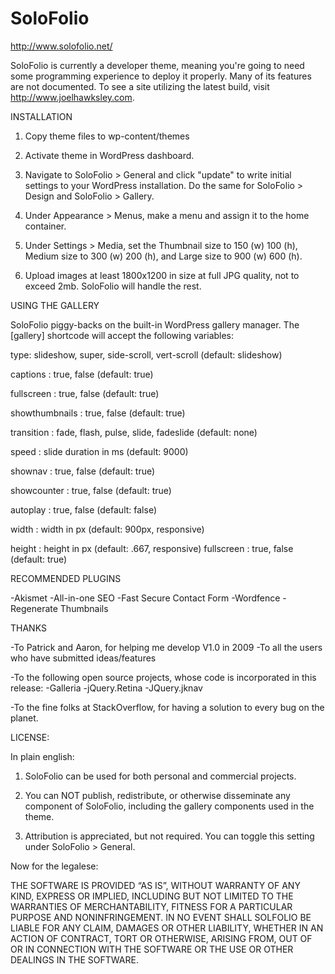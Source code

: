 SoloFolio
=========
http://www.solofolio.net/

SoloFolio is currently a developer theme, meaning you're going to need some programming experience to deploy it properly. Many of its features are not documented. To see a site utilizing the latest build, visit http://www.joelhawksley.com.

INSTALLATION

1. Copy theme files to wp-content/themes

2. Activate theme in WordPress dashboard.

3. Navigate to SoloFolio > General and click "update" to write initial settings to your WordPress installation. Do the same for SoloFolio > Design and SoloFolio > Gallery.

4. Under Appearance > Menus, make a menu and assign it to the home container.

5. Under Settings > Media, set the Thumbnail size to 150 (w) 100 (h), Medium size to 300 (w) 200 (h), and Large size to 900 (w) 600 (h).

6. Upload images at least 1800x1200 in size at full JPG quality, not to exceed 2mb. SoloFolio will handle the rest. 

USING THE GALLERY

SoloFolio piggy-backs on the built-in WordPress gallery manager. The [gallery] shortcode will accept the following variables:

type: slideshow, super, side-scroll, vert-scroll (default: slideshow)

captions : true, false (default: true)

fullscreen : true, false (default: true)

showthumbnails : true, false (default: true)

transition : fade, flash, pulse, slide, fadeslide (default: none)

speed : slide duration in ms (default: 9000)

shownav : true, false (default: true)

showcounter : true, false (default: true)

autoplay : true, false (default: false)

width : width in px (default: 900px, responsive)

height : height in px (default: .667, responsive)
fullscreen : true, false (default: true)
	

RECOMMENDED PLUGINS

-Akismet
-All-in-one SEO
-Fast Secure Contact Form
-Wordfence
-Regenerate Thumbnails

THANKS

-To Patrick and Aaron, for helping me develop V1.0 in 2009
-To all the users who have submitted ideas/features

-To the following open source projects, whose code is incorporated in this release:
	-Galleria
	-jQuery.Retina
	-JQuery.jknav

-To the fine folks at StackOverflow, for having a solution to every bug on the planet.


LICENSE:

In plain english:

1. SoloFolio can be used for both personal and commercial projects.

2. You can NOT publish, redistribute, or otherwise disseminate any component of SoloFolio, including the gallery components used in the theme.

3. Attribution is appreciated, but not required. You can toggle this setting under SoloFolio > General.
 
Now for the legalese:

THE SOFTWARE IS PROVIDED “AS IS”, WITHOUT WARRANTY OF ANY KIND, EXPRESS OR IMPLIED, INCLUDING BUT NOT LIMITED TO THE WARRANTIES OF MERCHANTABILITY, FITNESS FOR A PARTICULAR PURPOSE AND NONINFRINGEMENT. IN NO EVENT SHALL SOLFOLIO BE LIABLE FOR ANY CLAIM, DAMAGES OR OTHER LIABILITY, WHETHER IN AN ACTION OF CONTRACT, TORT OR OTHERWISE, ARISING FROM, OUT OF OR IN CONNECTION WITH THE SOFTWARE OR THE USE OR OTHER DEALINGS IN THE SOFTWARE.